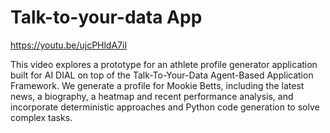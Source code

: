 # Talk-to-your-data App

https://youtu.be/ujcPHldA7iI

This video explores a prototype for an athlete profile generator application built for AI DIAL on top of the Talk-To-Your-Data Agent-Based Application Framework. We generate a profile for Mookie Betts, including the latest news, a biography, a heatmap and recent performance analysis, and incorporate deterministic approaches and Python code generation to solve complex tasks.